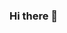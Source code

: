 ### Hi there 👋

<!--
**Ajiboyezainab35/Ajiboyezainab35** is a ✨ _special_ ✨ repository because its `README.md` (this file) appears on your GitHub profile.

Here are some ideas to get you started:

- 🔭 I’m currently working on building my technical skill in data analysis
- 🌱 I’m currently learning excel, powerbi, sql and python for data analysis
- 👯 I’m looking to collaborate on data analysis projects
- 🤔 I’m looking for help with materials to put me on the right track
- 💬 Ask me about my data analysis learning journey
- 📫 How to reach me: www.linkedin.com/in/ajiboyezainab

